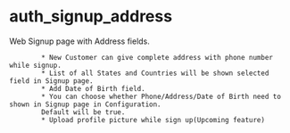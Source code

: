 # auth_signup_address
Web Signup page with Address fields.

            * New Customer can give complete address with phone number while signup.
            * List of all States and Countries will be shown selected field in Signup page.
            * Add Date of Birth field.
            * You can choose whether Phone/Address/Date of Birth need to shown in Signup page in Configuration.
            Default will be true.
            * Upload profile picture while sign up(Upcoming feature)
